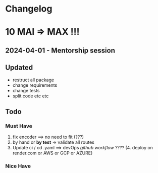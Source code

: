 # Changelog 



# 10 MAI => MAX  !!! 

## 2024-04-01 - Mentorship session

## Updated 
- restruct all package 
- change requirements 
- change tests 
- split code etc etc 

## Todo 

### Must Have
1. fix encoder ==> no need to fit (???)
2. by hand or **by test** => validate all routes 
3. Update ci / cd .yaml ==> devOps *github workflow* ????
(4. deploy on render.com or AWS or GCP or AZURE)

### Nice Have 